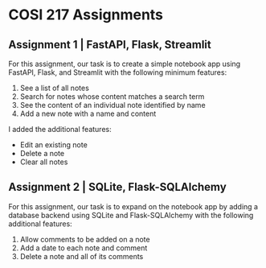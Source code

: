 # COSI 217 Assignments

## Assignment 1 | FastAPI, Flask, Streamlit

For this assignment, our task is to create a simple notebook app using FastAPI, Flask, and Streamlit with the
following minimum features:
1. See a list of all notes
2. Search for notes whose content matches a search term
3. See the content of an individual note identified by name
4. Add a new note with a name and content

I added the additional features:
* Edit an existing note
* Delete a note
* Clear all notes

## Assignment 2 | SQLite, Flask-SQLAlchemy

For this assignment, our task is to expand on the notebook app by adding a database backend using SQLite and
Flask-SQLAlchemy with the following additional features:

1. Allow comments to be added on a note
2. Add a date to each note and comment
3. Delete a note and all of its comments
